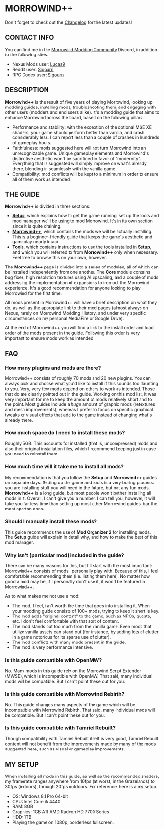 # MORROWIND++

Don't forget to check out the [Changelog](https://github.com/Sigourn/morrowind-improved/blob/master/changelog.md#morrowind-changelog) for the latest updates!

## CONTACT INFO

You can find me in the [Morrowind Modding Community](https://discord.me/mwmods) Discord, in addition to the following sites.

- Nexus Mods user: [Lucas9](https://www.nexusmods.com/morrowind/users/14600469)
- Reddit user: [Sigourn](https://www.reddit.com/user/Sigourn)
- RPG Codex user: [Sigourn](https://rpgcodex.net/forums/index.php?members/sigourn.21476/)

## DESCRIPTION

**Morrowind++** is the result of five years of playing Morrowind, looking up modding guides, installing mods, troubleshooting them, and engaging with other users (modders and end users alike). It's a modding guide that aims to enhance Morrowind across the board, based on the following pillars:

- Performance and stability: with the exception of the optional MGE XE shaders, your game should perform better than vanilla, and crash considerably less. I can report less than a couple of crashes in hundreds of gameplay hours.
- Faithfulness: mods suggested here will not turn Morrowind into an unrecognizable game. Unique gameplay elements and Morrowind's distinctive aesthetic won't be sacrificed in favor of "modernity". Everything that is suggested will simply improve on what's already there, blending in seamlessly with the vanilla game.
- Compatibility: mod conflicts will be kept to a minimum in order to ensure all of them work as intended.

## THE GUIDE

**Morrowind++** is divided in three sections:

- [**Setup**](https://github.com/Sigourn/morrowind-improved/blob/master/setup.md#setup), which explains how to get the game running, set up the tools and mod manager we'll be using to mod Morrowind. It's in its own section since it is quite draining.
- [**Morrowind++**](https://github.com/Sigourn/morrowind-improved/blob/master/mw++.md#morrowind), which contains the mods we will be actually installing. This is a beginner-friendly guide that keeps the game's aesthetic and gameplay nearly intact.
- [**Tools**](https://github.com/Sigourn/morrowind-improved/blob/master/mwtools.md#tools), which contains instructions to use the tools installed in **Setup**, and which you will referred to from **Morrowind++** only when necessary. Feel free to browse this on your own, however.

The **Morrowind++** page is divided into a series of modules, all of which can be installed independently from one another. The **Core** module contains bug fixes, high resolution textures using AI upscaling, and a couple of mods addressing the implementation of expansions to iron out the Morrowind experience. It's a good recommendation for anyone looking to play Morrowind for the first time.

All mods present in Morrowind++ will have a brief description on what they do, as well as the appropiate link to their mod pages (almost always on Nexus, rarely on Morrowind Modding History, and under very specific circumstances on my personal MediaFire or Google Drive).

At the end of Morrowind++ you will find a link to the install order and load order of the mods present in the guide. Following this order is very important to ensure mods work as intended.

## FAQ

### How many plugins and mods are there?

Morrowind++ consists of roughly 70 mods and 20 new plugins. You can always pick and choose what you'd like to install if this sounds too daunting to you. Very, very few mods depend on others to work as intended. Those that do are clearly pointed out in the guide. Working on this mod list, it was very important for me to keep the amount of mods relatively short and to the point. Most guides include a *huge* amount of graphic mods (retextures and mesh improvements), whereas I prefer to focus on specific graphical tweaks or visual effects that add to the game instead of changing what's already there.

### How much space do I need to install these mods?

Roughly 5GB. This accounts for installed (that is, uncompressed) mods and also their original installation files, which I recommend keeping just in case you need to reinstall them.

### How much time will it take me to install all mods?

My recommendation is that you follow the **Setup** and **Morrowind++** guides on separate days. Setting up the game and tools is a very boring process: you are installing stuff you will need in the future, but not any fun mods. **Morrowind++** is a long guide, but most people won't bother installing all mods in it. Overall, I can't give you a number. I can tell you, however, it will take you far less time than setting up most other Morrowind guides, bar the most spartan ones.

### Should I manually install these mods?

This guide recommends the use of **Mod Organizer 2** for installing mods. The **Setup** guide will explain in detail why, and how to make the best of this mod manager.

### Why isn't (particular mod) included in the guide?

There can be many reasons for this, but I'll start with the most important: Morrowind++ consists of mods I personally play with. Because of this, I feel comfortable recommending them (i.e. listing them here). No matter how good a mod may be, if I personally don't use it, it won't be featured in Morrowind++.

As to what makes me not use a mod:

- The mod, I feel, isn't worth the time that goes into installing it. When your modding guide consists of 100+ mods, trying to keep it short is key.
- The mod adds "original content" to the game, such as NPCs, quests, etc. I don't feel comfortable with that sort of content.
- The mod stands out too much from the vanilla game. Even mods that utilize vanilla assets can stand out (for instance, by adding lots of clutter in a game notorious for its sparse use of clutter).
- The mod conflicts with many mods present in the guide.
- The mod is very performance intensive.

### Is this guide compatible with OpenMW?

No. Many mods in this guide rely on the Morrowind Script Extender (MWSE), which is incompatible with OpenMW. That said, many individual mods will be compatible. But I can't point these out for you.

### Is this guide compatible with Morrowind Rebirth?

No. This guide changes many aspects of the game which will be incompatible with Morrowind Rebirth. That said, many individual mods will be compatible. But I can't point these out for you.

### Is this guide compatible with Tamriel Rebuilt?

Though compatibility with Tamriel Rebuilt itself is very good, Tamriel Rebuilt content will not benefit from the improvements made by many of the mods suggested here, such as visual or gameplay improvements.

## MY SETUP

When installing all mods in this guide, as well as the recommended shaders, my framerate ranges anywhere from 10fps (at worst, in the Grazelands) to 30fps (indoors), through 20fps outdoors. For reference, here is a my setup.

- OS: Windows 8.1 Pro 64-bit
- CPU: Intel Core i5 4440
- RAM: 8GB
- Graphics: 1GB ATI AMD Radeon HD 7700 Series
- HDD: 1TB
- Playing the game on 1080p, borderless fullscreen.
